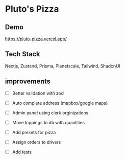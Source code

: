 
# Pluto's Pizza


## Demo

https://pluto-pizza.vercel.app/

## Tech Stack

Nextjs, Zustand, Prisma, Planetscale, Tailwind, ShadcnUI


## improvements 

- [ ] Better validation with zod
- [ ] Auto complete address (mapbox/google maps)
- [ ] Admin panel using clerk orginizations
- [ ] Move toppings to db with quantities
- [ ] Add presets for pizza
- [ ] Assign orders to drivers
- [ ] Add tests 



